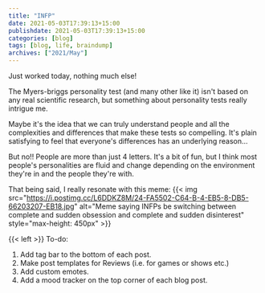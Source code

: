 ```yaml
---
title: "INFP"
date: 2021-05-03T17:39:13+15:00
publishdate: 2021-05-03T17:39:13+15:00
categories: [blog]
tags: [blog, life, braindump]
archives: ["2021/May"]
---
```


Just worked today, nothing much else!  

The Myers-briggs personality test (and many other like it) isn't based on any real scientific research, but something about personality tests really intrigue me.  

Maybe it's the idea that we can truly understand people and all the complexities and differences that make these tests so compelling. It's plain satisfying to feel that everyone's differences has an underlying reason...  

But no!! People are more than just 4 letters. It's a bit of fun, but I think most people's personalities are fluid and change depending on the environment they're in and the people they're with.

<!--more-->

That being said, I really resonate with this meme:
{{< img src="https://i.postimg.cc/L6DDKZ8M/24-FA5502-C64-B-4-EB5-8-DB5-66203207-EB18.jpg" alt="Meme saying INFPs be switching between complete and sudden obsession and complete and sudden disinterest" style="max-height: 450px" >}}

{{< left >}}
To-do: <br>
1. Add tag bar to the bottom of each post. <br>
2. Make post templates for Reviews (i.e. for games or shows etc.) <br>
3. Add custom emotes. <br>
4. Add a mood tracker on the top corner of each blog post.
